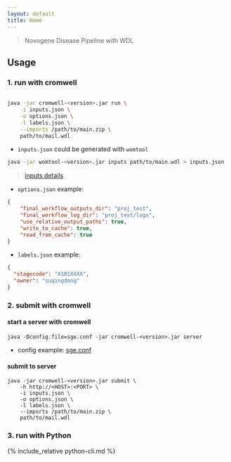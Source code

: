 ```yaml
---
layout: default
title: Home
---
```


> Novogene Disease Pipeline with WDL

## Usage
### 1. run with cromwell
```bash

java -jar cromwell-<version>.jar run \
    -i inputs.json \
    -o options.json \
    -l labels.json \
    --imports /path/to/main.zip \
    path/to/mail.wdl
```

- `inputs.json` could be generated with `womtool`

```bash
java -jar womtool-<version>.jar inputs path/to/main.wdl > inputs.json
```
> [inputs details](./inputs.html)

- `options.json` example:

```json
{
    "final_workflow_outputs_dir": "proj_test",
    "final_workflow_log_dir": "proj_test/logs",
    "use_relative_output_paths": true,
    "write_to_cache": true,
    "read_from_cache": true
}
```

- `labels.json` example:

```json
{
  "stagecode": "X101XXXX",
  "owner": "suqingdong"
}
```

### 2. submit with cromwell
#### start a server with cromwell
```
java -Dconfig.file=sge.conf -jar cromwell-<version>.jar server
```

- config example: [sge.conf](assets/sge.conf)

#### submit to server
```
java -jar cromwell-<version>.jar submit \
    -h http://<HOST>:<PORT> \
    -i inputs.json \
    -o options.json \
    -l labels.json \
    --imports /path/to/main.zip \
    path/to/mail.wdl
```

### 3. run with Python
{% include_relative python-cli.md %}

